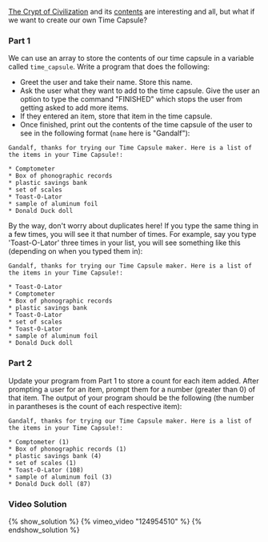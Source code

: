 [The Crypt of Civilization](http://en.wikipedia.org/wiki/Crypt_of_Civilization)
and its
[contents](http://www.oglethorpe.edu/about_us/crypt_of_civilization/inventory.asp)
are interesting and all, but what if we want to create our own Time Capsule?

### Part 1

We can use an array to store the contents of our time capsule in a variable
called `time_capsule`. Write a program that does the following:

* Greet the user and take their name. Store this name.
* Ask the user what they want to add to the time capsule. Give the user an option to type the command "FINISHED" which stops the user from getting asked to add more items.
* If they entered an item, store that item in the time capsule.
* Once finished, print out the contents of the time capsule of the user to see in the following format (`name` here is "Gandalf"):

```
Gandalf, thanks for trying our Time Capsule maker. Here is a list of the items in your Time Capsule!:

* Comptometer
* Box of phonographic records
* plastic savings bank
* set of scales
* Toast-O-Lator
* sample of aluminum foil
* Donald Duck doll
```
By the way, don't worry about duplicates here! If you type the same thing in a
few times, you will see it that number of times. For example, say you type
'Toast-O-Lator' three times in your list, you will see something like this
(depending on when you typed them in):

```
Gandalf, thanks for trying our Time Capsule maker. Here is a list of the items in your Time Capsule!:

* Toast-O-Lator
* Comptometer
* Box of phonographic records
* plastic savings bank
* Toast-O-Lator
* set of scales
* Toast-O-Lator
* sample of aluminum foil
* Donald Duck doll
```

### Part 2

Update your program from Part 1 to store a count for each item added. After
prompting a user for an item, prompt them for a number (greater than 0) of that
item. The output of your program should be the following (the number in
parantheses is the count of each respective item):

```
Gandalf, thanks for trying our Time Capsule maker. Here is a list of the items in your Time Capsule!:

* Comptometer (1)
* Box of phonographic records (1)
* plastic savings bank (4)
* set of scales (1)
* Toast-O-Lator (108)
* sample of aluminum foil (3)
* Donald Duck doll (87)
```

### Video Solution

{% show_solution %}
{% vimeo_video "124954510" %}
{% endshow_solution %}
